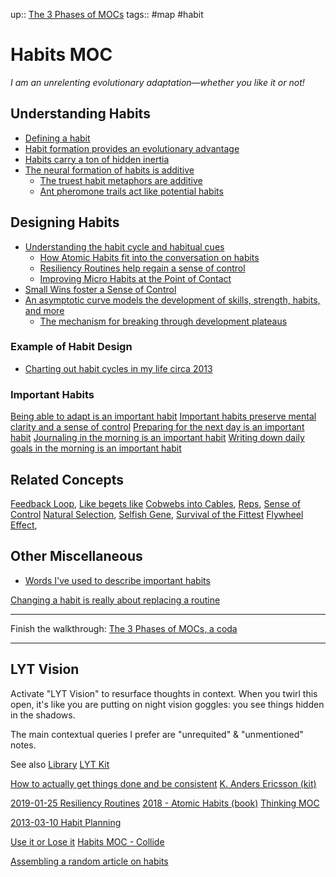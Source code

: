 up:: [The 3 Phases of MOCs](Notes/The%203%20Phases%20of%20MOCs.md)
tags:: #map #habit 

# Habits MOC
*I am an unrelenting evolutionary adaptation—whether you like it or not!*

## Understanding Habits
- [Defining a habit](Notes/Defining%20a%20habit.md)
- [Habit formation provides an evolutionary advantage](Notes/Habit%20formation%20provides%20an%20evolutionary%20advantage.md)
- [Habits carry a ton of hidden inertia](Notes/Habits%20carry%20a%20ton%20of%20hidden%20inertia.md)
- [The neural formation of habits is additive](Notes/The%20neural%20formation%20of%20habits%20is%20additive.md)
	- [The truest habit metaphors are additive](Notes/The%20truest%20habit%20metaphors%20are%20additive.md)
	- [Ant pheromone trails act like potential habits](Notes/Ant%20pheromone%20trails%20act%20like%20potential%20habits.md)

## Designing Habits
- [Understanding the habit cycle and habitual cues](Notes/Understanding%20the%20habit%20cycle%20and%20habitual%20cues.md)
	- [How Atomic Habits fit into the conversation on habits](Notes/How%20Atomic%20Habits%20fit%20into%20the%20conversation%20on%20habits.md)
	- [Resiliency Routines help regain a sense of control](Notes/Resiliency%20Routines%20help%20regain%20a%20sense%20of%20control.md)
	- [Improving Micro Habits at the Point of Contact](Notes/Improving%20Micro%20Habits%20at%20the%20Point%20of%20Contact.md)
- [Small Wins foster a Sense of Control](Notes/Small%20Wins%20foster%20a%20Sense%20of%20Control.md)
- [An asymptotic curve models the development of skills, strength, habits, and more](Notes/An%20asymptotic%20curve%20models%20the%20development%20of%20skills,%20strength,%20habits,%20and%20more.md)
	- [The mechanism for breaking through development plateaus](Notes/The%20mechanism%20for%20breaking%20through%20development%20plateaus.md)

### Example of Habit Design
- [Charting out habit cycles in my life circa 2013](Notes/Charting%20out%20habit%20cycles%20in%20my%20life%20circa%202013.md)

### Important Habits
[Being able to adapt is an important habit](Notes/Being%20able%20to%20adapt%20is%20an%20important%20habit.md)
[Important habits preserve mental clarity and a sense of control](Notes/Important%20habits%20preserve%20mental%20clarity%20and%20a%20sense%20of%20control.md)
[Preparing for the next day is an important habit](Notes/Preparing%20for%20the%20next%20day%20is%20an%20important%20habit.md)
[Journaling in the morning is an important habit](Notes/Journaling%20in%20the%20morning%20is%20an%20important%20habit.md)
[Writing down daily goals in the morning is an important habit](Notes/Writing%20down%20daily%20goals%20in%20the%20morning%20is%20an%20important%20habit.md)


## Related Concepts
[Feedback Loop](Notes/Feedback%20Loop.md), [Like begets like](Notes/Like%20begets%20like.md)
[Cobwebs into Cables](Notes/Cobwebs%20into%20Cables.md), [Reps](Notes/Reps.md), [Sense of Control](Notes/Sense%20of%20Control.md)
[Natural Selection](Natural%20Selection.md), [Selfish Gene](Notes/Selfish%20Gene.md), [Survival of the Fittest](Notes/Survival%20of%20the%20Fittest.md)
[Flywheel Effect](Flywheel%20Effect), 

## Other Miscellaneous
 - [Words I've used to describe important habits](Notes/Words%20I've%20used%20to%20describe%20important%20habits.md)


[Changing a habit is really about replacing a routine](Notes/Changing%20a%20habit%20is%20really%20about%20replacing%20a%20routine.md)

---

Finish the walkthrough: [The 3 Phases of MOCs, a coda](Notes/The%203%20Phases%20of%20MOCs,%20a%20coda.md)

---


## LYT Vision
Activate "LYT Vision" to resurface thoughts in context. When you twirl this open, it's like you are putting on night vision goggles: you see things hidden in the shadows.

The main contextual queries I prefer are "unrequited" & "unmentioned" notes. 

See also
[Library](Maps/Library.md)
[LYT Kit](Notes/LYT%20Kit.md)


[How to actually get things done and be consistent](Notes/How%20to%20actually%20get%20things%20done%20and%20be%20consistent.md)
[K. Anders Ericsson (kit)](Notes/K.%20Anders%20Ericsson%20(kit).md)

[2019-01-25 Resiliency Routines](2019-01-25%20Resiliency%20Routines.md)
[2018 - Atomic Habits (book)](2018%20-%20Atomic%20Habits%20(book).md)
[Thinking MOC](Maps/Thinking%20MOC.md)

[2013-03-10 Habit Planning](2013-03-10%20Habit%20Planning.md)

[Use it or Lose it](Notes/Use%20it%20or%20Lose%20it.md)
[Habits MOC - Collide](Notes/Habits%20MOC%20-%20Collide.md)

[Assembling a random article on habits](Notes/Assembling%20a%20random%20article%20on%20habits.md)